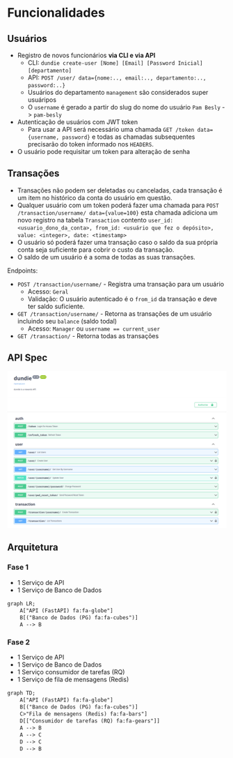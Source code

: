 # Funcionalidades

## Usuários

- Registro de novos funcionários **via CLI e via API**
  - CLI: `dundie create-user [Nome] [Email] [Password Inicial] [departamento]`
  - API: `POST /user/ data={nome:.., email:.., departamento:.., password:..}`
  - Usuários do departamento `management` são considerados super usuáripos
  - O `username` é gerado a partir do slug do nome do usuário `Pam Besly` -> `pam-besly`
- Autenticação de usuários com JWT token
  - Para usar a API será necessário uma chamada `GET /token data={username, password}` e todas as chamadas subsequentes precisarão do token informado nos `HEADERS`.
- O usuário pode requisitar um token para alteração de senha

## Transações 

- Transações não podem ser deletadas ou canceladas, cada transação
  é um item no histórico da conta do usuário em questão.
- Qualquer usuário com um token poderá fazer uma chamada para `POST /transaction/username/ data={value=100}` esta chamada adiciona um novo registro na tabela `Transaction` contento `user_id: <usuario_dono_da_conta>, from_id: <usuário que fez o depósito>, value: <integer>, date: <timestamp>`
- O usuário só poderá fazer uma transação caso o saldo da sua própria conta seja suficiente para cobrir o custo da transação.
- O saldo de um usuário é a soma de todas as suas transações.

Endpoints:

- `POST /transaction/username/` - Registra uma transação para um usuário
  - Acesso: `Geral`
  - Validação: O usuário autenticado é o `from_id` da transação e deve ter saldo suficiente.
- `GET /transaction/username/` - Retorna as transações de um usuário incluindo seu `balance` (saldo todal) 
  - Acesso: `Manager` ou `username == current_user`
- `GET /transaction/` - Retorna todas as transações

## API Spec

![](./images/api_final.png)

## Arquitetura

### Fase 1

- 1 Serviço de API 
- 1 Serviço de Banco de Dados

```mermaid
graph LR;
    A["API (FastAPI) fa:fa-globe"]
    B[("Banco de Dados (PG) fa:fa-cubes")]
    A --> B
```
### Fase 2

- 1 Serviço de API
- 1 Serviço de Banco de Dados
- 1 Serviço consumidor de tarefas (RQ)
- 1 Serviço de fila de mensagens (Redis)

```mermaid
graph TD;
    A["API (FastAPI) fa:fa-globe"]
    B[("Banco de Dados (PG) fa:fa-cubes")]
    C>"Fila de mensagens (Redis) fa:fa-bars"]
    D[["Consumidor de tarefas (RQ) fa:fa-gears"]]
    A --> B
    A --> C
    D --> C
    D --> B
```

